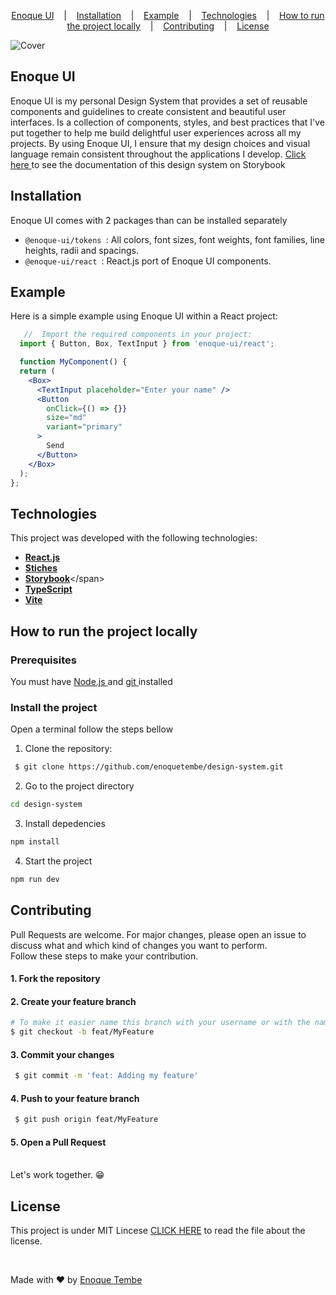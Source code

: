 <p align="center">
  <a href="#enoque-ui">Enoque UI</a> &nbsp;&nbsp;&nbsp;|&nbsp;&nbsp;&nbsp;
   <a href="#installation">Installation</a> &nbsp;&nbsp;&nbsp;|&nbsp;&nbsp;&nbsp;
   <a href="#example">Example</a> &nbsp;&nbsp;&nbsp;|&nbsp;&nbsp;&nbsp;
   <a href="#technologies">Technologies</a> &nbsp;&nbsp;&nbsp;|&nbsp;&nbsp;&nbsp;
   <a href="#how-to-run-the-project-locally">How to run the project locally</a> &nbsp;&nbsp;&nbsp;|&nbsp;&nbsp;&nbsp;
   <a href="#contributing">Contributing</a> &nbsp;&nbsp;&nbsp;|&nbsp;&nbsp;&nbsp;
   <a href="#license">License</a>
</p>

![Cover](https://github.com/enoquetembe/design-system/assets/98264322/bea350c2-4f08-4640-926b-285168cb2744)


## Enoque UI

Enoque UI is my personal Design System that provides a set of reusable components and guidelines to create consistent and beautiful user interfaces. 
Is a collection of components, styles, and best practices that I've put together to help me build delightful user experiences across all my projects. 
By using Enoque UI, I ensure that my design choices and visual language remain consistent throughout the applications I develop.
<a href="https://enoque-ui.netlify.app/">Click here </a>  to see the documentation of this design system on Storybook


## Installation 

Enoque  UI comes with 2 packages than can be installed separately

- `@enoque-ui/tokens `: All colors, font sizes, font weights, font families, line heights, radii and spacings.
- `@enoque-ui/react `: React.js port of Enoque UI components.


## Example

Here is a simple example using Enoque UI within a React project:

```jsx
   //  Import the required components in your project:
  import { Button, Box, TextInput } from 'enoque-ui/react';

  function MyComponent() {
  return (
    <Box>
      <TextInput placeholder="Enter your name" />
      <Button
        onClick={() => {}}
        size="md"
        variant="primary"
      >
        Send
      </Button>
    </Box>
  );
};
```

## Technologies

This project was developed with the following technologies:

- <span>[**React.js**](https://reactjs.org/)</span>
- <span>[**Stiches**](https://stitches.dev/docs/installation)</span>
- <span>[**Storybook**](https://tailwindcss.com](https://storybook.js.org/docs/react/get-started/browse-stories)/)</span>
- <span>[**TypeScript**](https://www.typescriptlang.org/)</span> 
- <span>[**Vite**](https://vitejs.dev/)</span>

## How to run the project locally

### Prerequisites
You must have <a href="https://nodejs.org/en/"> Node.js </a> and   <a href="https://git-scm.com/downloads"> git </a> installed


### Install the  project

Open a terminal follow the steps bellow

1. Clone the repository: 

``` bash 
 $ git clone https://github.com/enoquetembe/design-system.git
```

2. Go to the project directory
``` bash 
cd design-system
```

3. Install depedencies

``` bash 
npm install
```

4. Start the project

``` bash 
npm run dev
```

## Contributing

<p> 
  Pull Requests are welcome. For major changes, please open an issue to discuss what and which kind of changes you want to perform.<br>
  Follow these steps to make your contribution.
  
  #### 1. Fork the repository
  
  #### 2. Create your feature branch 
 ```bash
 # To make it easier name this branch with your username or with the name of the feature you added
 $ git checkout -b feat/MyFeature
 ```
  
  #### 3. Commit your changes
  ```bash
   $ git commit -m 'feat: Adding my feature'
  ```
  
  #### 4. Push to your feature branch
  ```bash
   $ git push origin feat/MyFeature
  ```
  
  #### 5. Open a Pull Request
  
  <br>
  Let's work together. 😁


##  License
This project is under MIT Lincese  [CLICK HERE](https://github.com/enoquetembe/design-system/blob/main/LICENSE) to read the file about the license.

<br>

Made with ❤  by [Enoque Tembe](https://github.com/enoquetembe)
